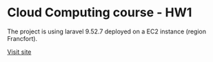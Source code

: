 # Cloud Computing course - HW1

The project is using laravel 9.52.7 deployed on a EC2 instance (region Francfort).

[Visit site](http://3.120.209.17)